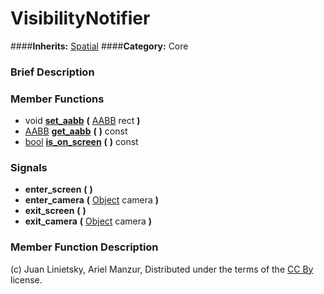 #  VisibilityNotifier  
####**Inherits:** [Spatial](class_spatial)
####**Category:** Core

###  Brief Description  


###  Member Functions 
  * void  **[set&#95;aabb](#set_aabb)**  **(** [AABB](class_aabb) rect  **)**
  * [AABB](class_aabb)  **[get&#95;aabb](#get_aabb)**  **(** **)** const
  * [bool](class_bool)  **[is&#95;on&#95;screen](#is_on_screen)**  **(** **)** const

###  Signals  
  *  **enter&#95;screen**  **(** **)**
  *  **enter&#95;camera**  **(** [Object](class_object) camera  **)**
  *  **exit&#95;screen**  **(** **)**
  *  **exit&#95;camera**  **(** [Object](class_object) camera  **)**

###  Member Function Description  


(c) Juan Linietsky, Ariel Manzur, Distributed under the terms of the [CC By](https://creativecommons.org/licenses/by/3.0/legalcode) license.
